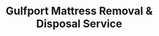---
layout: location.njk
title: Gulfport Mattress Removal & Disposal Service
description: Professional mattress removal in Gulfport, Mississippi. Next-day pickup  Gulf Coast specialists serving military families and coastal communities.
permalink: /mattress-removal/mississippi/gulfport/
city: Gulfport
state: Mississippi
stateSlug: mississippi
tier: 2
coordinates:
  lat: 30.3674
  lng: -89.0928
zipCodes:
  - "39501"
  - "39503"
  - "39507"
neighborhoods:
  - name: Downtown Gulfport
    zipCodes: ["39501"]
  - name: East Gulfport
    zipCodes: ["39501"]
  - name: West Gulfport
    zipCodes: ["39501"]
  - name: Orange Grove
    zipCodes: ["39503"]
  - name: Saucier
    zipCodes: ["39574"]
  - name: De Lisle
    zipCodes: ["39574"]
  - name: Gulf Hills
    zipCodes: ["39507"]
  - name: North Gulfport
    zipCodes: ["39503"]
  - name: Turkey Creek
    zipCodes: ["39503"]
  - name: Pass Road Corridor
    zipCodes: ["39507"]
nearbyCities:
  - name: Biloxi
    distance: 13
    slug: biloxi
    isSuburb: true
  - name: Hattiesburg
    distance: 70
    slug: hattiesburg
    isSuburb: false
  - name: Jackson
    distance: 145
    slug: jackson
    isSuburb: false
pricing:
  startingPrice: 125
  single: 125
  queen: 155
  king: 180
reviews:
  count: 84
  featured:
    - author: Staff Sergeant Mike R.
      neighborhood: East Gulfport
      text: "Military family moving between assignments. Team worked around our tight PCS schedule and handled everything professionally."
      
    - author: Carmen L.
      neighborhood: Gulf Hills
      text: "Hurricane recovery cleanup - needed old water-damaged mattresses removed quickly. They understood the urgency and took care of everything same day. Really appreciated the help during a tough time."
      
    - author: Robert K.
      neighborhood: Downtown Gulfport
      text: "Property management for coastal rentals. Reliable service for tenant turnovers."

faqs:
  - question: "Do you service all Gulfport neighborhoods and military housing areas?"
    answer: "Yes, we provide mattress removal throughout all Gulfport areas from Downtown and East Gulfport to Gulf Hills, Orange Grove, and military housing near Keesler Air Force Base. We're familiar with military family needs and coastal logistics."
    
  - question: "Can you handle pickup from military base housing and PCS moves?"
    answer: "Absolutely. Gulfport has significant military presence with Keesler Air Force Base nearby. We coordinate with military families during PCS moves and understand the tight timelines for base housing turnovers."
    
  - question: "How does your service work with Harrison County disposal requirements?"
    answer: "We handle all Harrison County mattress disposal requirements through certified facilities. Our service provides door-to-door convenience for busy military families and coastal residents who need reliable pickup service."
    
  - question: "What's included in your Gulfport mattress removal service?"
    answer: "Complete removal from any location (military housing, coastal homes, apartments, condos), loading, transport to certified recycling facilities, and cleanup. We handle Harrison County disposal requirements and provide documentation for lease compliance."
    
  - question: "Do you work with Gulfport's property management companies?"
    answer: "Yes, we regularly service coastal rental properties, military housing, and apartment complexes throughout Gulfport. We provide required disposal documentation and coordinate with property managers familiar with military tenant needs."
    
  - question: "Can you remove mattresses damaged by Gulf Coast weather?"
    answer: "Our service handles all types of mattress removal including hurricane and storm damage cleanup. We understand Gulf Coast weather challenges and provide rapid response for emergency disposal needs."
    
  - question: "How do I schedule pickup on the Mississippi Gulf Coast?"
    answer: "Book online or call 720-263-6094. Next-day service available throughout Gulfport with same-day often possible. We maintain expanded capacity specifically for the Gulf Coast military and tourism market."
    
  - question: "Are you licensed for mattress disposal in Harrison County?"
    answer: "Yes, we maintain all required Mississippi and Harrison County licenses for waste hauling and mattress disposal. We work with approved facilities and provide documentation that satisfies military housing and rental property requirements."

localRegulations: "Harrison County requires proper disposal of mattresses through licensed waste management services, with the City of Gulfport providing municipal waste collection that may have specific bulk item pickup requirements and advance scheduling needs for large items like mattresses. While we also offer convenient curbside removal, our professional service provides superior flexibility with same-day and next-day availability, door-to-door pickup from any location within your property, and elimination of advance scheduling requirements. We maintain all required Harrison County and Mississippi waste hauler licenses and work directly with certified facilities, providing disposal documentation that satisfies both residential lease requirements and military housing standards. Unlike municipal pickup which may have limited availability during hurricane season and storm recovery periods, our service accommodates the demanding schedules of military families during PCS moves, the constant turnover in coastal rental properties, and the urgent cleanup needs that arise from Gulf Coast weather events."

pageContent:
  heroDescription: "Professional mattress removal in Gulfport, Mississippi. Next-day pickup  Gulf Coast specialists serving military families and coastal communities. Licensed service with eco-friendly disposal."
  aboutService: "Our professional mattress removal service is specifically designed for Gulfport's unique Gulf Coast military environment. We provide next-day pickup throughout this coastal community, handling everything from single mattress removals during military PCS moves to multi-piece pickups from storm-damaged properties and coastal rental turnovers. Our team understands Gulfport's distinct needs - we coordinate with military housing timelines, work around hurricane season schedules, and provide the rapid response needed for storm cleanup and base housing transitions. Whether you're in East Gulfport near Keesler Air Force Base, in the Gulf Hills area, managing coastal rental properties on Pass Road, or anywhere across Gulfport's neighborhoods, we deliver efficient mattress removal with the reliability that military families and coastal property managers need in this dynamic Gulf Coast environment."
  serviceAreasIntro: "We provide comprehensive mattress pickup services throughout all of Gulfport's neighborhoods and military areas:"
  regulationsCompliance: "Our service ensures full compliance with Harrison County waste management regulations and Gulfport requirements, providing all necessary disposal documentation while offering superior convenience over municipal pickup services."
  environmentalImpact: "Every mattress we collect in Gulfport supports sustainable waste management along the Mississippi Gulf Coast and statewide environmental goals. As part of our nationwide network that has recycled over 1 million mattresses, we divert materials from Harrison County's waste stream while serving this coastal military community. Steel springs are reclaimed for new steel products, foam padding becomes carpet padding, and fabric components are processed into industrial wiping cloths - keeping these materials out of Gulf Coast landfills and sensitive ecosystems. Our eco-friendly disposal approach complements Gulfport's commitment to coastal stewardship and maintaining the environmental quality that defines this important military and tourism destination."
  howItWorksScheduling: "Next-day service available throughout Gulfport with same-day pickup often possible. We coordinate with military housing providers, navigate coastal logistics, and accommodate the demanding schedules of PCS moves and storm recovery timelines."
  howItWorksService: "Our licensed team removes mattresses from any location - military housing, coastal homes, apartments, or storm-damaged properties. We navigate Gulfport's military community and Gulf Coast logistics with expertise."
  howItWorksDisposal: "Your mattress is transported to certified mattress recycling facilities where up to 90% of materials are diverted from landfills. Steel springs, foam, and fabrics are processed into new products, supporting both Harrison County waste diversion goals and Gulfport's coastal environmental protection with complete documentation provided."
  sidebarStats:
    mattressesRemoved: "2,934"
---
